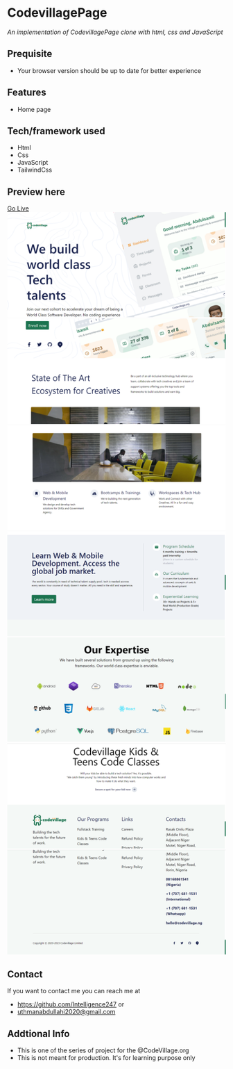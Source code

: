 #  CodevillagePage
*An implementation of CodevillagePage clone with html, css and JavaScript*
## Prequisite
- Your browser version should be up to date for better experience
## Features
- Home page
## Tech/framework used
- Html
- Css
- JavaScript
- TailwindCss
## Preview here
[Go Live](https://tangerine-puppy-5add96.netlify.app)
![screenshot](/public/media/sketch1.png)
![screenshot](/public/media/sketch2.png)
![screenshot](/public/media/sketch3.png)
![screenshot](/public/media/sketch4.png)
![screenshot](/public/media/sketch5.png)
![screenshot](/public/media/sketch6.png)
![screenshot](/public/media/sketch7.png)


## Contact
If you want to contact me you can reach me at
- https://github.com/Intelligence247 or
- uthmanabdullahi2020@gmail.com
## Addtional Info
- This is one of the series of project for the @CodeVillage.org
- This is not meant for production. It's for learning purpose only
